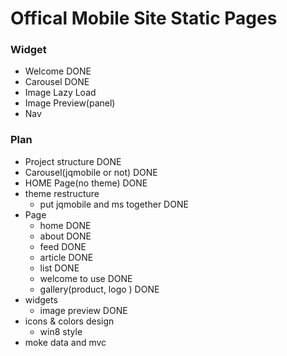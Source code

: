 Offical Mobile Site Static Pages
==========

### Widget
- Welcome DONE
- Carousel DONE
- Image Lazy Load
- Image Preview(panel)
- Nav

### Plan
- Project structure  DONE
- Carousel(jqmobile or not)  DONE
- HOME Page(no theme) DONE
- theme restructure
	- put jqmobile and ms together DONE
- Page
	- home DONE
	- about DONE
	- feed DONE
	- article DONE
	- list DONE
	- welcome to use DONE
	- gallery(product, logo ) DONE
- widgets
	- image preview DONE
- icons & colors design
	- win8 style
- moke data and mvc